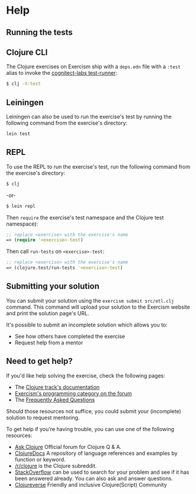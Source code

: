 # Help

## Running the tests

## Clojure CLI

The Clojure exercises on Exercism ship with a `deps.edn` file with a `:test` alias to invoke the [cognitect-labs test-runner](https://github.com/cognitect-labs/test-runner):

``` bash
$ clj -X:test
```

## Leiningen

Leiningen can also be used to run the exercise's test by running the following command from the exercise's directory:

```bash
lein test
```

## REPL

To use the REPL to run the exercise's test, run the following command from the exercise's directory:

```bash
$ clj
```

-or-

```bash
$ lein repl
```

Then `require` the exercise's test namespace and the Clojure test namespace):

```clojure
;; replace <exercise> with the exercise's name
=> (require '<exercise>-test)
```

Then call `run-tests` on `<exercise>-test`:

```clojure
;; replace <exercise> with the exercise's name
=> (clojure.test/run-tests '<exercise>-test)
```

## Submitting your solution

You can submit your solution using the `exercism submit src/etl.clj` command.
This command will upload your solution to the Exercism website and print the solution page's URL.

It's possible to submit an incomplete solution which allows you to:

- See how others have completed the exercise
- Request help from a mentor

## Need to get help?

If you'd like help solving the exercise, check the following pages:

- The [Clojure track's documentation](https://exercism.org/docs/tracks/clojure)
- [Exercism's programming category on the forum](https://forum.exercism.org/c/programming/5)
- The [Frequently Asked Questions](https://exercism.org/docs/using/faqs)

Should those resources not suffice, you could submit your (incomplete) solution to request mentoring.

To get help if you're having trouble, you can use one of the following resources:

- [Ask Clojure](https://ask.clojure.org/) Official forum for Clojure Q & A.
- [ClojureDocs](https://clojuredocs.org) A repository of language references and examples by function or keyword.
- [/r/clojure](https://www.reddit.com/r/clojure) is the Clojure subreddit.
- [StackOverflow](http://stackoverflow.com/questions/tagged/clojure) can be used to search for your problem and see if it has been answered already. You can also ask and answer questions.
- [Clojureverse](https://clojureverse.org/) Friendly and inclusive Clojure(Script) Community